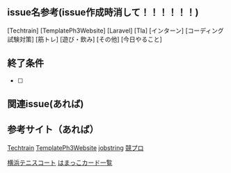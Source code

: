 ## issue名参考(issue作成時消して！！！！！！)
[Techtrain]
[TemplatePh3Website]
[Laravel]
[Tla]
[インターン]
[コーディング試験対策]
[筋トレ]
[遊び・飲み]
[その他]
[今日やること]
## 終了条件

- [ ] 

## 関連issue(あれば)

## 参考サイト（あれば）
[Techtrain](https://techtrain.dev/mypage)
[TemplatePh3Website](https://github.com/kazuki1023/template_ph3_website_private)
[jobstring](https://job.tracks.run/official-challenges/official-24-01)
[競プロ](https://atcoder.jp/?lang=ja)

[横浜テニスコート](https://yoyaku.city.yokohama.lg.jp/ys/mainservlet/UserPublic)
[はまっこカード一覧](https://docs.google.com/spreadsheets/d/1WipMF3mg30K85WaFrFDVMvD6UIYul2XSD-eIH_Zfib0/edit#gid=0)


